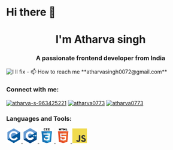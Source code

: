 <h1> Hi there 👋</h1>

<h1 align="center"> I'm Atharva singh</h1>
<h3 align="center">A passionate frontend developer from India</h3>
<img  src="https://tse1.mm.bing.net/th?id=OIP.H8Kupkksq5d677yVw_orGgHaFR&pid=Api&P=0&h=180" class="" alt=" I ll fix ">
- 📫 How to reach me **atharvasingh0072@gmail.com**

<h3 align="left">Connect with me:</h3>
<p align="left">
<a href="https://linkedin.com/in/atharva-s-963425221" target="blank"><img align="center" src="https://raw.githubusercontent.com/rahuldkjain/github-profile-readme-generator/master/src/images/icons/Social/linked-in-alt.svg" alt="atharva-s-963425221" height="30" width="40" /></a>
<a href="https://instagram.com/atharva0773" target="blank"><img align="center" src="https://raw.githubusercontent.com/rahuldkjain/github-profile-readme-generator/master/src/images/icons/Social/instagram.svg" alt="atharva0773" height="30" width="40" /></a>
<a href="https://www.leetcode.com/atharva0773" target="blank"><img align="center" src="https://raw.githubusercontent.com/rahuldkjain/github-profile-readme-generator/master/src/images/icons/Social/leet-code.svg" alt="atharva0773" height="30" width="40" /></a>
</p>

<h3 align="left">Languages and Tools:</h3>
<p align="left"> <a href="https://www.cprogramming.com/" target="_blank" rel="noreferrer"> <img src="https://raw.githubusercontent.com/devicons/devicon/master/icons/c/c-original.svg" alt="c" width="40" height="40"/> </a> <a href="https://www.w3schools.com/cpp/" target="_blank" rel="noreferrer"> <img src="https://raw.githubusercontent.com/devicons/devicon/master/icons/cplusplus/cplusplus-original.svg" alt="cplusplus" width="40" height="40"/> </a> <a href="https://www.w3schools.com/css/" target="_blank" rel="noreferrer"> <img src="https://raw.githubusercontent.com/devicons/devicon/master/icons/css3/css3-original-wordmark.svg" alt="css3" width="40" height="40"/> </a> <a href="https://www.w3.org/html/" target="_blank" rel="noreferrer"> <img src="https://raw.githubusercontent.com/devicons/devicon/master/icons/html5/html5-original-wordmark.svg" alt="html5" width="40" height="40"/> </a> <a href="https://developer.mozilla.org/en-US/docs/Web/JavaScript" target="_blank" rel="noreferrer"> <img src="https://raw.githubusercontent.com/devicons/devicon/master/icons/javascript/javascript-original.svg" alt="javascript" width="40" height="40"/> </a> </p>

